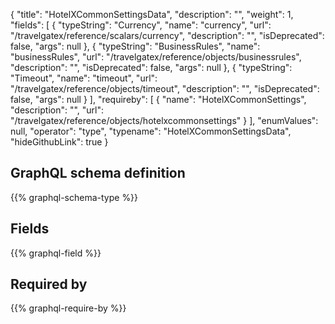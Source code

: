 {
  "title": "HotelXCommonSettingsData",
  "description": "",
  "weight": 1,
  "fields": [
    {
      "typeString": "Currency",
      "name": "currency",
      "url": "/travelgatex/reference/scalars/currency",
      "description": "",
      "isDeprecated": false,
      "args": null
    },
    {
      "typeString": "BusinessRules",
      "name": "businessRules",
      "url": "/travelgatex/reference/objects/businessrules",
      "description": "",
      "isDeprecated": false,
      "args": null
    },
    {
      "typeString": "Timeout",
      "name": "timeout",
      "url": "/travelgatex/reference/objects/timeout",
      "description": "",
      "isDeprecated": false,
      "args": null
    }
  ],
  "requireby": [
    {
      "name": "HotelXCommonSettings",
      "description": "",
      "url": "/travelgatex/reference/objects/hotelxcommonsettings"
    }
  ],
  "enumValues": null,
  "operator": "type",
  "typename": "HotelXCommonSettingsData",
  "hideGithubLink": true
}
## GraphQL schema definition

{{% graphql-schema-type %}}

## Fields

{{% graphql-field %}}

## Required by

{{% graphql-require-by %}}
